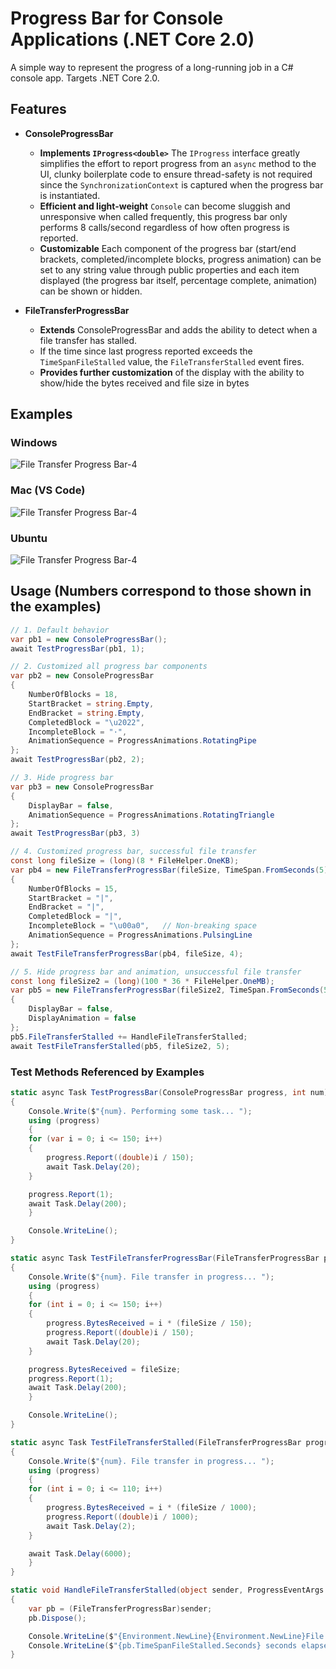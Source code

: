 # Progress Bar for Console Applications (.NET Core 2.0)
A simple way to represent the progress of a long-running job in a C# console app. Targets .NET Core 2.0.

## Features
- **ConsoleProgressBar**
  - **Implements `IProgress<double>`** The `IProgress` interface greatly simplifies the effort to report progress from an `async` method to the UI, clunky boilerplate code to ensure thread-safety is not required since the `SynchronizationContext` is captured when the progress bar is instantiated.
  - **Efficient and light-weight** `Console` can become sluggish and unresponsive when called frequently, this progress bar only performs 8 calls/second regardless of how often progress is reported.
  - **Customizable** Each component of the progress bar (start/end brackets, completed/incomplete blocks, progress animation) can be set to any string value through public properties and each item displayed (the progress bar itself, percentage complete, animation) can be shown or hidden.

- **FileTransferProgressBar**
  - **Extends** ConsoleProgressBar and adds the ability to detect when a file transfer has stalled.
  - If the time since last progress reported exceeds the `TimeSpanFileStalled` value, the `FileTransferStalled` event fires.
  - **Provides further customization** of the display with the ability to show/hide the bytes received and file size in bytes
  
## Examples
### Windows
![File Transfer Progress Bar-4](https://s3-us-west-1.amazonaws.com/alunapublic/console_progress_bar/ProgressBar_Win.gif)
### Mac (VS Code)
![File Transfer Progress Bar-4](https://s3-us-west-1.amazonaws.com/alunapublic/console_progress_bar/ProgressBar_Mac.gif)
### Ubuntu
![File Transfer Progress Bar-4](https://s3-us-west-1.amazonaws.com/alunapublic/console_progress_bar/ProgressBar_Ubuntu.gif)
  
## Usage (Numbers correspond to those shown in the examples)
```csharp
// 1. Default behavior
var pb1 = new ConsoleProgressBar();
await TestProgressBar(pb1, 1);
```
```csharp
// 2. Customized all progress bar components
var pb2 = new ConsoleProgressBar
{
    NumberOfBlocks = 18,
    StartBracket = string.Empty,
    EndBracket = string.Empty,
    CompletedBlock = "\u2022",
    IncompleteBlock = "·",
    AnimationSequence = ProgressAnimations.RotatingPipe
};
await TestProgressBar(pb2, 2);
```
```csharp
// 3. Hide progress bar
var pb3 = new ConsoleProgressBar
{
    DisplayBar = false,
    AnimationSequence = ProgressAnimations.RotatingTriangle
};
await TestProgressBar(pb3, 3)
```
```csharp
// 4. Customized progress bar, successful file transfer
const long fileSize = (long)(8 * FileHelper.OneKB);
var pb4 = new FileTransferProgressBar(fileSize, TimeSpan.FromSeconds(5))
{
    NumberOfBlocks = 15,
    StartBracket = "|",
    EndBracket = "|",
    CompletedBlock = "|",
    IncompleteBlock = "\u00a0",   // Non-breaking space
    AnimationSequence = ProgressAnimations.PulsingLine
};
await TestFileTransferProgressBar(pb4, fileSize, 4);
```
```csharp
// 5. Hide progress bar and animation, unsuccessful file transfer
const long fileSize2 = (long)(100 * 36 * FileHelper.OneMB);
var pb5 = new FileTransferProgressBar(fileSize2, TimeSpan.FromSeconds(5))
{
    DisplayBar = false,
    DisplayAnimation = false
};
pb5.FileTransferStalled += HandleFileTransferStalled;
await TestFileTransferStalled(pb5, fileSize2, 5);
```
### Test Methods Referenced by Examples
```csharp
static async Task TestProgressBar(ConsoleProgressBar progress, int num)
{
    Console.Write($"{num}. Performing some task... ");
    using (progress)
    {
	for (var i = 0; i <= 150; i++)
	{
	    progress.Report((double)i / 150);
	    await Task.Delay(20);
	}

	progress.Report(1);
	await Task.Delay(200);
    }

    Console.WriteLine();
}
```
```csharp
static async Task TestFileTransferProgressBar(FileTransferProgressBar progress, long fileSize, int num)
{
    Console.Write($"{num}. File transfer in progress... ");
    using (progress)
    {
	for (int i = 0; i <= 150; i++)
	{
	    progress.BytesReceived = i * (fileSize / 150);
	    progress.Report((double)i / 150);
	    await Task.Delay(20);
	}

	progress.BytesReceived = fileSize;
	progress.Report(1);
	await Task.Delay(200);
    }

    Console.WriteLine();
}
```
```csharp
static async Task TestFileTransferStalled(FileTransferProgressBar progress, long fileSize, int num)
{
    Console.Write($"{num}. File transfer in progress... ");
    using (progress)
    {
	for (int i = 0; i <= 110; i++)
	{
	    progress.BytesReceived = i * (fileSize / 1000);
	    progress.Report((double)i / 1000);
	    await Task.Delay(2);
	}

	await Task.Delay(6000);
    }
}
```
```csharp
static void HandleFileTransferStalled(object sender, ProgressEventArgs eventArgs)
{
    var pb = (FileTransferProgressBar)sender;
    pb.Dispose();

    Console.WriteLine($"{Environment.NewLine}{Environment.NewLine}File transfer stalled!");
    Console.WriteLine($"{pb.TimeSpanFileStalled.Seconds} seconds elapsed since last data received");
}
```

